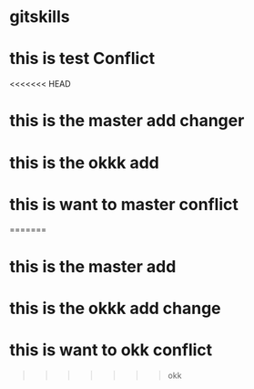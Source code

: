 # gitskills
# this is test Conflict
<<<<<<< HEAD
# this is the master add changer
# this is the okkk add
# this is want to master conflict
=======
# this is the master add
# this is the okkk add change
# this is want to okk conflict
>>>>>>> okk
